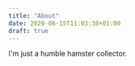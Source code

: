 ```yaml
---
title: "About"
date: 2020-06-15T11:03:38+01:00
draft: true
---
```

I'm just a humble hamster collector.

